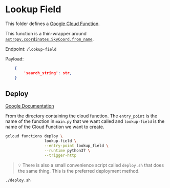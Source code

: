 Lookup Field
============

This folder defines a [Google Cloud Function](https://cloud.google.com/functions/).

This function is a thin-wrapper around [`astropy.coordinates.SkyCoord.from_name`](https://docs.astropy.org/en/stable/api/astropy.coordinates.SkyCoord.html#astropy.coordinates.SkyCoord.from_name).

Endpoint: `/lookup-field`

Payload: 
```json
	{
		'search_string': str,
	}
```

Deploy
------

[Google Documentation](https://cloud.google.com/functions/docs/deploying/filesystem)

From the directory containing the cloud function. The `entry_point` is the
name of the function in `main.py` that we want called and `lookup-field`
is the name of the Cloud Function we want to create.

```bash
gcloud functions deploy \
                 lookup-field \
                 --entry-point lookup_field \
                 --runtime python37 \
                 --trigger-http
```

> :bulb: There is also a small convenience script called `deploy.sh` that
does the same thing. This is the preferred deployment method.
```bash
./deploy.sh
```
